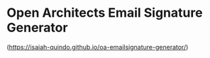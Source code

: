 # Open Architects Email Signature Generator

(https://isaiah-quindo.github.io/oa-emailsignature-generator/)
